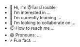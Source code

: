 - 👋 Hi, I’m @TailsTrouble
- 👀 I’m interested in ...
- 🌱 I’m currently learning ...
- 💞️ I’m looking to collaborate on ...
- 📫 How to reach me ...
- 😄 Pronouns: ...
- ⚡ Fun fact: ...

<!---
TailsTrouble/TailsTrouble is a ✨ special ✨ repository because its `README.md` (this file) appears on your GitHub profile.
You can click the Preview link to take a look at your changes.
--->
